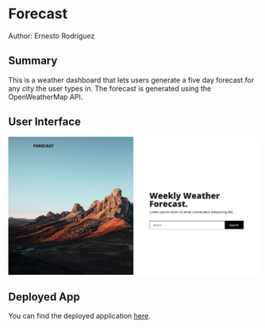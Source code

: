# Forecast

Author: Ernesto Rodriguez

## Summary

This is a weather dashboard that lets users generate a five day forecast for any city the user types in. The forecast is generated using the OpenWeatherMap API.

## User Interface

![](assets/images/user_interface.png)

## Deployed App

You can find the deployed application [here](https://erodrigueztoimil.github.io/weather_app/).
